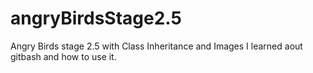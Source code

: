 # angryBirdsStage2.5
Angry Birds stage 2.5 with Class Inheritance and Images
I learned aout gitbash and how to use it.
